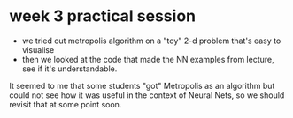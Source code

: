 # week 3 practical session


   *    we tried out metropolis algorithm on a "toy" 2-d problem that's easy to visualise
   * then we looked at the code that made the NN examples from lecture, see if it's understandable. 

It seemed to me that some students "got" Metropolis as an algorithm but could not see how it was useful in the context of Neural Nets, so we should revisit that at some point soon.
